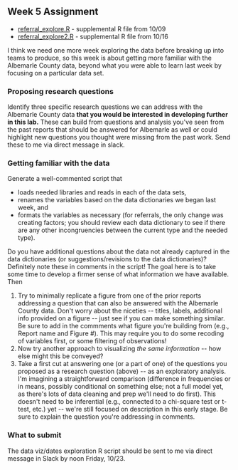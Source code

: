 ## Week 5 Assignment

* [referral_explore.R](https://raw.githubusercontent.com/commpaslab/publicinterestdata_2020/main/assignments/referral_explore.R) - supplemental R file from 10/09
* [referral_explore2.R](https://raw.githubusercontent.com/commpaslab/publicinterestdata_2020/main/assignments/referral_explore2.R) - supplemental R file from 10/16

I think we need one more week exploring the data before breaking up into teams to produce, so this week is about getting more familiar with the Albemarle County data, beyond what you were able to learn last week by focusing on a particular data set.

### Proposing research questions

Identify three specific research questions we can address with the Albemarle County data **that you would be interested in developing further in this lab.** These can build from questions and analysis you've seen from the past reports that should be answered for Albemarle as well or could highlight new questions you thought were missing from the past work. Send these to me via direct message in slack.

### Getting familiar with the data

Generate a well-commented script that 

* loads needed libraries and reads in each of the data sets, 
* renames the variables based on the data dictionaries we began last week, and 
* formats the variables as necessary (for referrals, the only change was creating factors; you should review each data dictionary to see if there are any other incongruencies between the current type and the needed type).

Do you have additional questions about the data not already captured in the data dictionaries (or suggestions/revisions to the data dictionaries)? Definitely note these in comments in the script! The goal here is to take some time to develop a firmer sense of what information we have available. Then

1. Try to minimally replicate a figure from one of the prior reports addressing a question that can also be answered with the Albemarle County data. Don't worry about the niceties -- titles, labels, additional info provided on a figure -- just see if you can make something similar. Be sure to add in the commments what figure you're building from (e.g., Report name and Figure #). This may require you to do some recoding of variables first, or some filtering of observations!
2. Now try another approach to visualizing *the same information* -- how else might this be conveyed?
3. Take a first cut at answering one (or a part of one) of the questions you proposed as a research question (above) -- as an exploratory analysis. I'm imagining a straightforward comparison (difference in frequencies or in means, possibly conditional on something else; not a full model yet, as there's lots of data cleaning and prep we'll need to do first). This doesn't need to be inferential (e.g., connected to a chi-square test or t-test, etc.) yet -- we're still focused on description in this early stage. Be sure to explain the question you're addressing in comments.

### What to submit
The data viz/dates exploration R script should be sent to me via direct message in Slack by noon Friday, 10/23.
